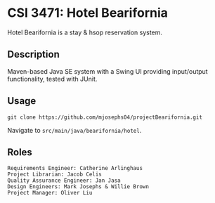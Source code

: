 # CSI 3471: Hotel Bearifornia

Hotel Bearifornia is a stay & hsop reservation system.

## Description

Maven-based Java SE system with a Swing UI providing input/output functionality, tested with JUnit.

## Usage

```
git clone https://github.com/mjosephs04/projectBearifornia.git
```

Navigate to ```src/main/java/bearifornia/hotel```.

## Roles
```
Requirements Engineer: Catherine Arlinghaus
Project Librarian: Jacob Celis
Quality Assurance Engineer: Jan Jasa
Design Engineers: Mark Josephs & Willie Brown
Project Manager: Oliver Liu
```